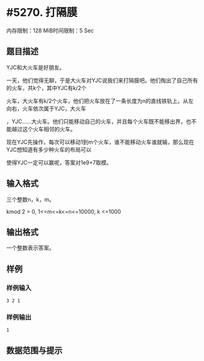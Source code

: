 # #5270. 打隔膜

内存限制：128 MiB时间限制：5 Sec

## 题目描述

YJC和大火车是好朋友。

一天，他们觉得无聊，于是大火车对YJC说我们来打隔膜吧。他们掏出了自己所有的火车，共k个，其中YJC有k/2个

火车，大火车有k/2个火车，他们把火车放在了一条长度为n的直线铁轨上。从左向右，火车依次属于YJC，大火车

，YJC......大火车。他们只能移动自己的火车，并且每个火车既不能移出界，也不能越过这个火车相邻的火车。

现在YJC先操作，每次可以移动1到m个火车，谁不能移动火车谁就输，那么现在YJC想知道有多少种火车的布局可以

使得YJC一定可以赢呢，答案对1e9+7取模。

## 输入格式

三个整数n，k，m。

kmod 2 = 0, 1<=m<=k<=n<=10000, k <=1000

## 输出格式

一个整数表示答案。

## 样例

### 样例输入

    
    3 2 1
    
    

### 样例输出

    
    1
    

## 数据范围与提示
